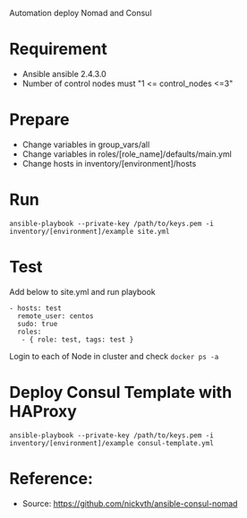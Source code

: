 Automation deploy Nomad and Consul

# Requirement
- Ansible ansible 2.4.3.0
- Number of control nodes must "1 <= control_nodes <=3"

# Prepare
- Change variables in group_vars/all
- Change variables in roles/[role_name]/defaults/main.yml
- Change hosts in inventory/[environment]/hosts

# Run

```
ansible-playbook --private-key /path/to/keys.pem -i inventory/[environment]/example site.yml
```

# Test
Add below to site.yml and run playbook
```
- hosts: test
  remote_user: centos
  sudo: true
  roles:
   - { role: test, tags: test }
``` 
Login to each of Node in cluster and check `docker ps -a`

# Deploy Consul Template with HAProxy
```
ansible-playbook --private-key /path/to/keys.pem -i inventory/[environment]/example consul-template.yml
```


# Reference:
- Source: https://github.com/nickvth/ansible-consul-nomad